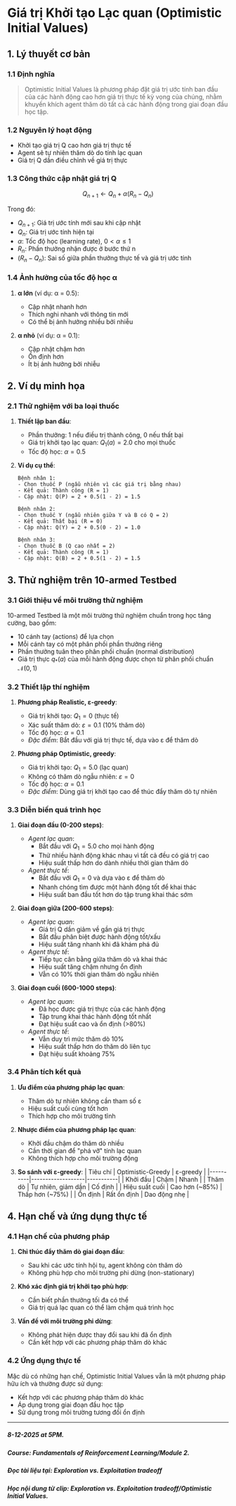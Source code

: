 # Giá trị Khởi tạo Lạc quan (Optimistic Initial Values)

## 1. Lý thuyết cơ bản

### 1.1 Định nghĩa
> Optimistic Initial Values là phương pháp đặt giá trị ước tính ban đầu của các hành động cao hơn giá trị thực tế kỳ vọng của chúng, nhằm khuyến khích agent thăm dò tất cả các hành động trong giai đoạn đầu học tập.

### 1.2 Nguyên lý hoạt động
- Khởi tạo giá trị Q cao hơn giá trị thực tế
- Agent sẽ tự nhiên thăm dò do tính lạc quan
- Giá trị Q dần điều chỉnh về giá trị thực

### 1.3 Công thức cập nhật giá trị Q
$$ Q_{n+1} \leftarrow Q_n + \alpha(R_n - Q_n) $$

Trong đó:
- $Q_{n+1}$: Giá trị ước tính mới sau khi cập nhật
- $Q_n$: Giá trị ước tính hiện tại
- $\alpha$: Tốc độ học (learning rate), $0 < \alpha \leq 1$
- $R_n$: Phần thưởng nhận được ở bước thứ n
- $(R_n - Q_n)$: Sai số giữa phần thưởng thực tế và giá trị ước tính

### 1.4 Ảnh hưởng của tốc độ học α
1. **α lớn** (ví dụ: α = 0.5):
   - Cập nhật nhanh hơn
   - Thích nghi nhanh với thông tin mới
   - Có thể bị ảnh hưởng nhiều bởi nhiễu

2. **α nhỏ** (ví dụ: α = 0.1):
   - Cập nhật chậm hơn
   - Ổn định hơn
   - Ít bị ảnh hưởng bởi nhiễu

## 2. Ví dụ minh họa

### 2.1 Thử nghiệm với ba loại thuốc
1. **Thiết lập ban đầu**:
   - Phần thưởng: 1 nếu điều trị thành công, 0 nếu thất bại
   - Giá trị khởi tạo lạc quan: $Q_1(a) = 2.0$ cho mọi thuốc
   - Tốc độ học: $\alpha = 0.5$

2. **Ví dụ cụ thể**:
   ```
   Bệnh nhân 1:
   - Chọn thuốc P (ngẫu nhiên vì các giá trị bằng nhau)
   - Kết quả: Thành công (R = 1)
   - Cập nhật: Q(P) = 2 + 0.5(1 - 2) = 1.5

   Bệnh nhân 2:
   - Chọn thuốc Y (ngẫu nhiên giữa Y và B có Q = 2)
   - Kết quả: Thất bại (R = 0)
   - Cập nhật: Q(Y) = 2 + 0.5(0 - 2) = 1.0

   Bệnh nhân 3:
   - Chọn thuốc B (Q cao nhất = 2)
   - Kết quả: Thành công (R = 1)
   - Cập nhật: Q(B) = 2 + 0.5(1 - 2) = 1.5
   ```

## 3. Thử nghiệm trên 10-armed Testbed

### 3.1 Giới thiệu về môi trường thử nghiệm
10-armed Testbed là một môi trường thử nghiệm chuẩn trong học tăng cường, bao gồm:
- 10 cánh tay (actions) để lựa chọn
- Mỗi cánh tay có một phân phối phần thưởng riêng
- Phần thưởng tuân theo phân phối chuẩn (normal distribution)
- Giá trị thực $q_*(a)$ của mỗi hành động được chọn từ phân phối chuẩn $\mathcal{N}(0,1)$

### 3.2 Thiết lập thí nghiệm
1. **Phương pháp Realistic, ε-greedy**:
   - Giá trị khởi tạo: $Q_1 = 0$ (thực tế)
   - Xác suất thăm dò: $\varepsilon = 0.1$ (10% thăm dò)
   - Tốc độ học: $\alpha = 0.1$
   - *Đặc điểm*: Bắt đầu với giá trị thực tế, dựa vào ε để thăm dò

2. **Phương pháp Optimistic, greedy**:
   - Giá trị khởi tạo: $Q_1 = 5.0$ (lạc quan)
   - Không có thăm dò ngẫu nhiên: $\varepsilon = 0$
   - Tốc độ học: $\alpha = 0.1$
   - *Đặc điểm*: Dùng giá trị khởi tạo cao để thúc đẩy thăm dò tự nhiên

### 3.3 Diễn biến quá trình học
1. **Giai đoạn đầu (0-200 steps)**:
   - *Agent lạc quan*:
     + Bắt đầu với $Q_1 = 5.0$ cho mọi hành động
     + Thử nhiều hành động khác nhau vì tất cả đều có giá trị cao
     + Hiệu suất thấp hơn do dành nhiều thời gian thăm dò
   - *Agent thực tế*:
     + Bắt đầu với $Q_1 = 0$ và dựa vào ε để thăm dò
     + Nhanh chóng tìm được một hành động tốt để khai thác
     + Hiệu suất ban đầu tốt hơn do tập trung khai thác sớm

2. **Giai đoạn giữa (200-600 steps)**:
   - *Agent lạc quan*:
     + Giá trị Q dần giảm về gần giá trị thực
     + Bắt đầu phân biệt được hành động tốt/xấu
     + Hiệu suất tăng nhanh khi đã khám phá đủ
   - *Agent thực tế*:
     + Tiếp tục cân bằng giữa thăm dò và khai thác
     + Hiệu suất tăng chậm nhưng ổn định
     + Vẫn có 10% thời gian thăm dò ngẫu nhiên

3. **Giai đoạn cuối (600-1000 steps)**:
   - *Agent lạc quan*:
     + Đã học được giá trị thực của các hành động
     + Tập trung khai thác hành động tốt nhất
     + Đạt hiệu suất cao và ổn định (>80%)
   - *Agent thực tế*:
     + Vẫn duy trì mức thăm dò 10%
     + Hiệu suất thấp hơn do thăm dò liên tục
     + Đạt hiệu suất khoảng 75%

### 3.4 Phân tích kết quả
1. **Ưu điểm của phương pháp lạc quan**:
   - Thăm dò tự nhiên không cần tham số ε
   - Hiệu suất cuối cùng tốt hơn
   - Thích hợp cho môi trường tĩnh

2. **Nhược điểm của phương pháp lạc quan**:
   - Khởi đầu chậm do thăm dò nhiều
   - Cần thời gian để "phá vỡ" tính lạc quan
   - Không thích hợp cho môi trường động

3. **So sánh với ε-greedy**:
   | Tiêu chí | Optimistic-Greedy | ε-greedy |
   |----------|-------------------|-----------|
   | Khởi đầu | Chậm | Nhanh |
   | Thăm dò | Tự nhiên, giảm dần | Cố định |
   | Hiệu suất cuối | Cao hơn (~85%) | Thấp hơn (~75%) |
   | Ổn định | Rất ổn định | Dao động nhẹ |

## 4. Hạn chế và ứng dụng thực tế

### 4.1 Hạn chế của phương pháp
1. **Chỉ thúc đẩy thăm dò giai đoạn đầu**:
   - Sau khi các ước tính hội tụ, agent không còn thăm dò
   - Không phù hợp cho môi trường phi dừng (non-stationary)

2. **Khó xác định giá trị khởi tạo phù hợp**:
   - Cần biết phần thưởng tối đa có thể
   - Giá trị quá lạc quan có thể làm chậm quá trình học

3. **Vấn đề với môi trường phi dừng**:
   - Không phát hiện được thay đổi sau khi đã ổn định
   - Cần kết hợp với các phương pháp thăm dò khác

### 4.2 Ứng dụng thực tế
Mặc dù có những hạn chế, Optimistic Initial Values vẫn là một phương pháp hữu ích và thường được sử dụng:
- Kết hợp với các phương pháp thăm dò khác
- Áp dụng trong giai đoạn đầu học tập
- Sử dụng trong môi trường tương đối ổn định

----------------------------------------------------------------------------------------------------------------------------                                                                                                                                    
##### 8-12-2025 at 5PM.
##### Course: Fundamentals of Reinforcement Learning/Module 2.
##### Đọc tài liệu tại: Exploration vs. Exploitation tradeoff
##### Học nội dung từ clip: Exploration vs. Exploitation tradeoff/Optimistic Initial Values.
